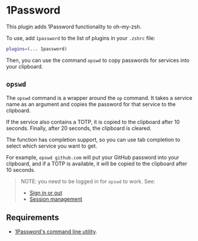# 1Password

This plugin adds 1Password functionality to oh-my-zsh.

To use, add `1password` to the list of plugins in your `.zshrc` file:

```zsh
plugins=(... 1password)
```

Then, you can use the command `opswd` to copy passwords for services into your clipboard.

## `opswd`

The `opswd` command is a wrapper around the `op` command. It takes a service name as an argument and copies the password
for that service to the clipboard.

If the service also contains a TOTP, it is copied to the clipboard after 10 seconds. Finally, after 20 seconds, the
clipboard is cleared.

The function has completion support, so you can use tab completion to select which service you want to get.

For example, `opswd github.com` will put your GitHub password into your clipboard, and if a TOTP is available, it will
be copied to the clipboard after 10 seconds.

> NOTE: you need to be logged in for `opswd` to work. See:
>
> - [Sign in or out](https://support.1password.com/command-line/#sign-in-or-out)
> - [Session management](https://support.1password.com/command-line/#appendix-session-management)

## Requirements

- [1Password's command line utility](https://1password.com/downloads/command-line/).
